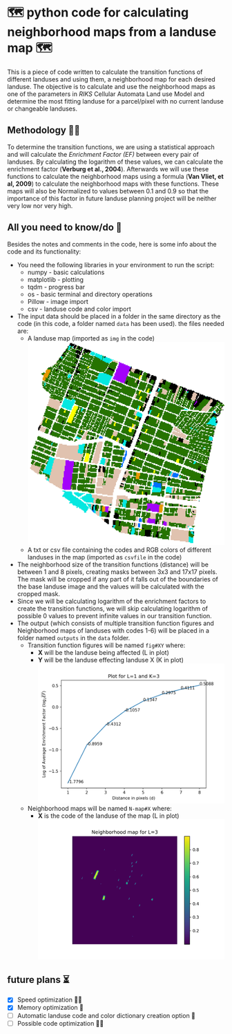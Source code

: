 # 🗺 **python code for calculating neighborhood maps from a landuse map** 🗺

This is a piece of code written to calculate the transition functions of different landuses and using them, a neighborhood map for each desired landuse. The objective is to calculate and use the neighborhood maps as one of the parameters in _RIKS_ Cellular Automata Land use Model and determine the most fitting landuse for a parcel/pixel with no current landuse or changeable landuses.

## Methodology 👨‍🔬

To determine the transition functions, we are using a statistical approach and will calculate the _Enrichment Factor (EF)_ between every pair of landuses. By calculating the logarithm of these values, we can calculate the enrichment factor (**Verburg et al., 2004**).
Afterwards we will use these functions to calculate the neighborhood maps using a formula (**Van Vliet, et al, 2009**) to calculate the neighborhood maps with these functions.
These maps will also be Normalized to values between 0.1 and 0.9 so that the importance of this factor in future landuse planning project will be neither very low nor very high.

## All you need to know/do 🤔

Besides the notes and comments in the code, here is some info about the code and its functionality:

- You need the following libraries in your environment to run the script:
  - numpy - basic calculations
  - matplotlib - plotting
  - tqdm - progress bar
  - os - basic terminal and directory operations
  - Pillow - image import
  - csv - landuse code and color import
- The input data should be placed in a folder in the same directory as the code (in this code, a folder named `data` has been used). the files needed are:
  - A landuse map (imported as `img` in the code)
  ![N-map#3.png](Assets/LU_Crop.png "landuse raster image")
  - A txt or csv file containing the codes and RGB colors of different landuses in the map (imported as `csvfile` in the code)
- The neighborhood size of the transition functions (distance) will be between 1 and 8 pixels, creating masks between 3x3 and 17x17 pixels. The mask will be cropped if any part of it falls out of the boundaries of the base landuse image and the values will be calculated with the cropped mask.
- Since we will be calculating logarithm of the enrichment factors to create the transition functions, we will skip calculating logarithm of possible 0 values to prevent infinite values in our transition function.
- The output (which consists of multiple transition function figures and Neighborhood maps of landuses with codes 1-6) will be placed in a folder named `outputs` in the `data` folder.
  - Transition function figures will be named `fig#XY` where:
    - **X** will be the landuse being affected (L in plot)
    - **Y** will be the landuse effecting landuse X (K in plot)
  ![N-map#3.png](Assets/fig13.png "Transition function of landuses 1&3")
  - Neighborhood maps will be named `N-map#X` where:
    - **X** is the code of the landuse of the map (L in plot)
  ![N-map#3.png](Assets/N-map3.png "Neighborhood map of landuse #3")

## future plans ⏳

- [x] Speed optimization 🏃‍♂️
- [X] Memory optimization 💾
- [ ] Automatic landuse code and color dictionary creation option 📝
- [ ] Possible code optimization 👨‍💻
